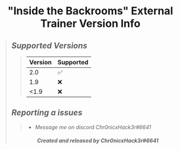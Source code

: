 # <center> "Inside the Backrooms" External Trainer Version Info </center>
>## ***Supported Versions***
>>| Version | Supported          |
>>| ------- | ------------------ |
>>| 2.0     | :white_check_mark: |
>>| 1.9     | :x:                |
>>| <1.9    | :x:                |
>## ***Reporting a issues***
>>+ *Message me on discord Chr0nicxHack3r#6641*
>###### <center> ***Created and released by Chr0nicxHack3r#6641*** </center>
